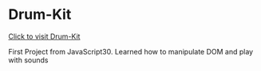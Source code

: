 # Drum-Kit

[Click to visit Drum-Kit](https://bravestone9.github.io/Drum-Kit/DrumKit.html)

First Project from JavaScript30.
Learned how to manipulate DOM and play with sounds
